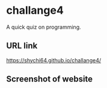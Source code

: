 # challange4
A quick quiz on programming. 

## URL link 
https://shychi64.github.io/challange4/

## Screenshot of website
